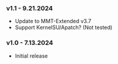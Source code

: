 ### v1.1 - 9.21.2024
* Update to MMT-Extended v3.7
* Support KernelSU/Apatch? (Not tested)

### v1.0 - 7.13.2024
* Initial release
